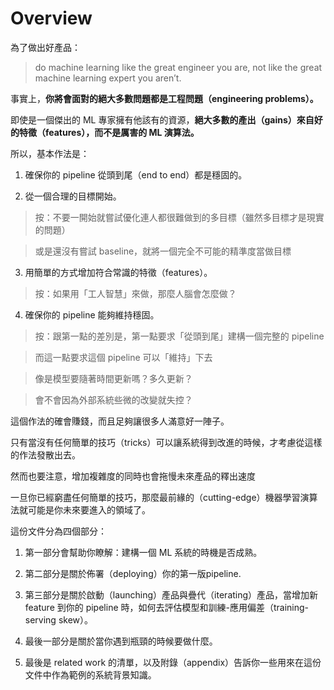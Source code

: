 # Overview

為了做出好產品：

> do machine learning like the great engineer you are, not like the great machine learning expert you aren’t.

事實上，**你將會面對的絕大多數問題都是工程問題（engineering problems）。**

即使是一個傑出的 ML 專家擁有他該有的資源，**絕大多數的產出（gains）來自好的特徵（features），而不是厲害的 ML 演算法。**

所以，基本作法是：

1. 確保你的 pipeline 從頭到尾（end to end）都是穩固的。

2. 從一個合理的目標開始。

  > 按：不要一開始就嘗試優化連人都很難做到的多目標（雖然多目標才是現實的問題）

  > 或是還沒有嘗試 baseline，就將一個完全不可能的精準度當做目標

3. 用簡單的方式增加符合常識的特徵（features）。

  > 按：如果用「工人智慧」來做，那麼人腦會怎麼做？

4. 確保你的 pipeline 能夠維持穩固。

  > 按：跟第一點的差別是，第一點要求「從頭到尾」建構一個完整的 pipeline

  > 而這一點要求這個 pipeline 可以「維持」下去

  > 像是模型要隨著時間更新嗎？多久更新？

  > 會不會因為外部系統些微的改變就失控？

這個作法的確會賺錢，而且足夠讓很多人滿意好一陣子。

只有當沒有任何簡單的技巧（tricks）可以讓系統得到改進的時候，才考慮從這樣的作法發散出去。

然而也要注意，增加複雜度的同時也會拖慢未來產品的釋出速度

一旦你已經窮盡任何簡單的技巧，那麼最前緣的（cutting-edge）機器學習演算法就可能是你未來要進入的領域了。

這份文件分為四個部分：

1. 第一部分會幫助你瞭解：建構一個 ML 系統的時機是否成熟。

2. 第二部分是關於佈署（deploying）你的第一版pipeline.

3. 第三部分是關於啟動（launching）產品與疊代（iterating）產品，當增加新 feature 到你的 pipeline 時，如何去評估模型和訓練-應用偏差（training-serving skew）。

4. 最後一部分是關於當你遇到瓶頸的時候要做什麼。

5. 最後是 related work 的清單，以及附錄（appendix）告訴你一些用來在這份文件中作為範例的系統背景知識。

